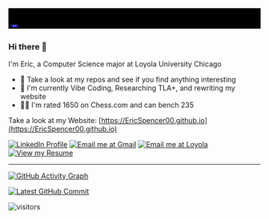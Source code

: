 <a href="https://EricSpencer00.github.io" target="_blank">
  <img src="EricSpencerBlue.gif" alt="Visit my Website">
</a>

### Hi there 👋

I'm Eric, a Computer Science major at Loyola University Chicago

- 🤔 Take a look at my repos and see if you find anything interesting
- 🌱 I'm currently Vibe Coding, Researching TLA+, and rewriting my website
- 🏋️‍♂️ I'm rated 1650 on Chess.com and can bench 235

Take a look at my Website: [https://EricSpencer00.github.io](https://EricSpencer00.github.io)

[![LinkedIn Profile](https://img.shields.io/badge/LinkedIn-blue?logo=linkedin&logoColor=white)](https://linkedin.com/in/ericspencer00)
[![Email me at Gmail](https://img.shields.io/badge/Gmail-ericspencer1450@gmail.com-red?logo=gmail&logoColor=white)](mailto:ericspencer1450@gmail.com)
[![Email me at Loyola](https://img.shields.io/badge/Email-espencer2@luc.edu-blue?logo=maildotru&logoColor=white)](mailto:espencer2@luc.edu)
[![View my Resume](https://img.shields.io/badge/Resume-PDF-blue?logo=adobeacrobatreader&logoColor=white)](https://ericspencer00.github.io/resume/)

---

[![GitHub Activity Graph](https://github-readme-activity-graph.vercel.app/graph?username=ericspencer00&theme=github-dark-dimmed&custom_title=EricSpencer00%20Activity%20Graph&hide_border=true)](https://github.com/EricSpencer00/Sign-Language-Recognition/commit/276944397a5c4897700b9ad513d849506d2020a8)

[![Latest GitHub Commit](https://img.shields.io/endpoint?url=https://raw.githubusercontent.com/EricSpencer00/EricSpencer00/main/recent-commit.json&style=for-the-badge&cacheSeconds=0)](https://github.com/EricSpencer00/Sign-Language-Recognition/commit/276944397a5c4897700b9ad513d849506d2020a8)



![visitors](https://visitor-badge.laobi.icu/badge?page_id=github-ericspencer00.ericspencer00.readme)
